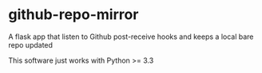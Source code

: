 github-repo-mirror
==================

A flask app that listen to Github post-receive hooks and keeps a local bare repo updated

This software just works with Python >= 3.3
